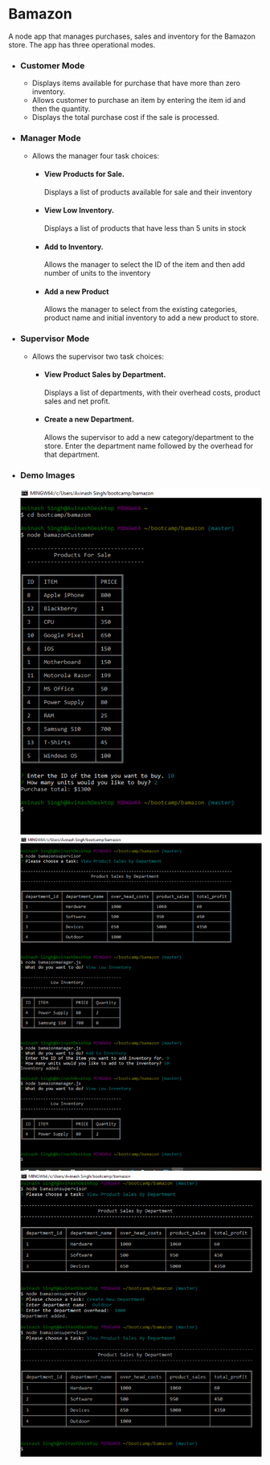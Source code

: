 # Bamazon
A node app that manages purchases, sales and inventory for the Bamazon store. The app has three operational modes.

* ### Customer Mode
    * Displays items available for purchase that have more than zero inventory.
    * Allows customer to purchase an item by entering the item id and then the quantity.
    * Displays the total purchase cost if the sale is processed.

* ### Manager Mode
    * Allows the manager four task choices:
        * #### View Products for Sale.
            Displays a list of products available for sale and their inventory
        * #### View Low Inventory.
            Displays a list of products that have less than 5 units in stock
        * #### Add to Inventory.
            Allows the manager to select the ID of the item and then add number of units to the inventory
        * #### Add a new Product
            Allows the manager to select from the existing categories, product name and initial inventory to add a new product to store.

* ### Supervisor Mode
    * Allows the supervisor two task choices:
        * #### View Product Sales by Department.
            Displays a list of departments, with their overhead costs, product sales and net profit.
        * #### Create a new Department.
            Allows the supervisor to add a new category/department to the store. Enter the department name followed by the overhead for that department.

* ### Demo Images

    ![Customer Mode](https://github.com/avinashsinghdhillon/Bamazon/blob/master/Images/CustomerJSDemo.PNG)
    ![Manager Mode](https://github.com/avinashsinghdhillon/Bamazon/blob/master/Images/ManagerJSDemo.PNG)
    ![Supervisor Mode](https://github.com/avinashsinghdhillon/Bamazon/blob/master/Images/SupervisorJSDemo.PNG)
